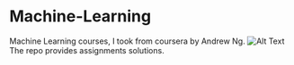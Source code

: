 # Machine-Learning
Machine Learning courses, I took from coursera by Andrew Ng.
![Alt Text](https://www.coursera.org/learn/machine-learning)
The repo provides assignments solutions.
